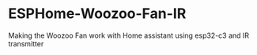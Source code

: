 # ESPHome-Woozoo-Fan-IR
Making the Woozoo Fan work with Home assistant using esp32-c3 and IR transmitter
